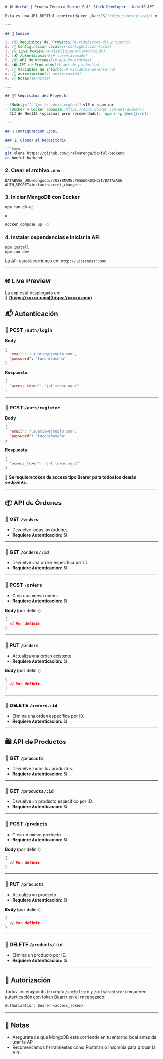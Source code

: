 ```markdown
# 🛠️ Boxful | Prueba Técnica Senior Full Stack Developer - NestJS API - Guía de Configuración y Documentación

Esta es una API RESTful construida con [NestJS](https://nestjs.com/) y MongoDB como base de datos. Soporta autenticación y operaciones CRUD básicas para `orders` (órdenes) y `products` (productos).

---

## 📑 Índice

1. [📦 Requisitos del Proyecto](#-requisitos-del-proyecto)  
2. [🚀 Configuración Local](#-configuración-local)  
3. [🌐 Live Peview](#-despliegue-en-producción)  
4. [📬 Autenticación](#-autenticación)  
5. [📦 API de Órdenes](#-api-de-órdenes)  
6. [🛍️ API de Productos](#️-api-de-productos)  
7. [🧪 Variables de Entorno](#-variables-de-entorno)  
8. [🔐 Autorización](#-autorización)  
9. [📝 Notas](#-notas)

---

## 📦 Requisitos del Proyecto

- [Node.js](https://nodejs.org/en/) v18 o superior  
- [Docker y Docker Compose](https://docs.docker.com/get-docker/)
- CLI de NestJS (opcional pero recomendado): `npm i -g @nestjs/cli`

---

## 🚀 Configuración Local

### 1. Clonar el Repositorio

```bash
git clone https://github.com/jralvarenga/boxful-backend
cd boxful-backend
```

### 2. Crear el archivo `.env`

```env
DATABASE_URL=mongodb://USERNAME:PASSWORD@HOST/DATABASE
AUTH_SECRET=testauthsecret_changeit
```

### 3. Iniciar MongoDB con Docker

```bash
npm run db-up

o

docker compose up -d
```

### 4. Instalar dependencias e iniciar la API

```bash
npm install
npm run dev
```

La API estará corriendo en: `http://localhost:3000`

---

## 🌐 Live Preview

La app está desplegada en:  
🔗 **[https://xxxxx.com](https://xxxxx.com)**


## 📬 Autenticación

### 🔐 POST `/auth/login`

**Body**

```json
{
  "email": "usuario@ejemplo.com",
  "password": "tucontraseña"
}
```

**Respuesta**

```json
{
  "access_token": "jwt.token.aquí"
}
```

---

### 📝 POST `/auth/register`

**Body**

```json
{
  "email": "usuario@ejemplo.com",
  "password": "tucontraseña"
}
```

**Respuesta**

```json
{
  "access_token": "jwt.token.aquí"
}
```

**🔑 Se requiere token de acceso tipo Bearer para todos los demás endpoints.**

---

## 📦 API de Órdenes

### 🔐 GET `/orders`

- Devuelve todas las órdenes.
- **Requiere Autenticación:** Sí

---

### 🔐 GET `/orders/:id`

- Devuelve una orden específica por ID.
- **Requiere Autenticación:** Sí

---

### 🔐 POST `/orders`

- Crea una nueva orden.
- **Requiere Autenticación:** Sí

**Body** (por definir)

```json
{
  // Por definir
}
```

---

### 🔐 PUT `/orders`

- Actualiza una orden existente.
- **Requiere Autenticación:** Sí

**Body** (por definir)

```json
{
  // Por definir
}
```

---

### 🔐 DELETE `/orders/:id`

- Elimina una orden específica por ID.
- **Requiere Autenticación:** Sí

---

## 🛍️ API de Productos

### 🔐 GET `/products`

- Devuelve todos los productos.
- **Requiere Autenticación:** Sí

---

### 🔐 GET `/products/:id`

- Devuelve un producto específico por ID.
- **Requiere Autenticación:** Sí

---

### 🔐 POST `/products`

- Crea un nuevo producto.
- **Requiere Autenticación:** Sí

**Body** (por definir)

```json
{
  // Por definir
}
```

---

### 🔐 PUT `/products`

- Actualiza un producto.
- **Requiere Autenticación:** Sí

**Body** (por definir)

```json
{
  // Por definir
}
```

---

### 🔐 DELETE `/products/:id`

- Elimina un producto por ID.
- **Requiere Autenticación:** Sí

---

## 🔐 Autorización

Todos los endpoints (excepto `/auth/login` y `/auth/register`) requieren autenticación con token Bearer en el encabezado:

```http
Authorization: Bearer <access_token>
```

---

## 📝 Notas

- Asegúrate de que MongoDB esté corriendo en tu entorno local antes de usar la API.
- Recomendamos herramientas como Postman o Insomnia para probar la API.
